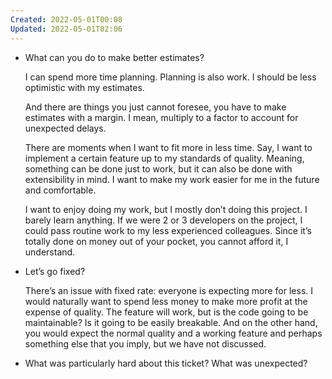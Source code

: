 ```yaml
---
Created: 2022-05-01T00:08
Updated: 2022-05-01T02:06
---
```

- What can you do to make better estimates?
    
    I can spend more time planning. Planning is also work. I should be less optimistic with my estimates.
    
    And there are things you just cannot foresee, you have to make estimates with a margin. I mean, multiply to a factor to account for unexpected delays.
    
    There are moments when I want to fit more in less time. Say, I want to implement a certain feature up to my standards of quality. Meaning, something can be done just to work, but it can also be done with extensibility in mind. I want to make my work easier for me in the future and comfortable.
    
    I want to enjoy doing my work, but I mostly don’t doing this project. I barely learn anything. If we were 2 or 3 developers on the project, I could pass routine work to my less experienced colleagues. Since it’s totally done on money out of your pocket, you cannot afford it, I understand.
    
- Let’s go fixed?
    
    There’s an issue with fixed rate: everyone is expecting more for less. I would naturally want to spend less money to make more profit at the expense of quality. The feature will work, but is the code going to be maintainable? Is it going to be easily breakable. And on the other hand, you would expect the normal quality and a working feature and perhaps something else that you imply, but we have not discussed.
    
- What was particularly hard about this ticket? What was unexpected?